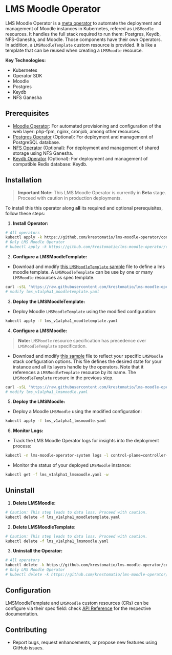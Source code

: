 # LMS Moodle Operator

LMS Moodle Operator is a [meta operator](https://github.com/cncf/tag-app-delivery/blob/main/operator-whitepaper/v1/Operator-WhitePaper_v1-0.md#operator-of-operators) to automate the deployment and management of Moodle instances in Kubernetes, refered as `LMSMoodle` resources. It handles the full stack required to run them: Postgres, Keydb, NFS-Ganesha, and Moodle. Those components have their own Operators. In addition, a `LMSMoodleTemplate` custom resource is provided. It is like a template that can be reused when creating a `LMSMoodle` resource.

**Key Technologies:**

* Kubernetes
* Operator SDK
* Moodle
* Postgres
* Keydb
* NFS Ganesha

## Prerequisites

* [Moodle Operator](https://github.com/krestomatio/moodle-operator): For automated provisioning and configuration of the web layer: php-fpm, nginx, cronjob, among other resources.
* [Postgres Operator](https://github.com/krestomatio/postgres-operator) (Optional): For deployment and management of PostgreSQL database.
* [NFS Operator](https://github.com/krestomatio/nfs-operator) (Optional): For deployment and management of shared storage using NFS Ganesha.
* [Keydb Operator](https://github.com/krestomatio/keydb-operator) (Optional): For deployment and management of compatible Redis database: Keydb.

## Installation

> **Important Note:** This LMS Moodle Operator is currently in **Beta** stage. Proceed with caution in production deployments.

To install this this operator along **all** its required and optional prerequisites, follow these steps:

1. **Install Operator:**
```bash
# All operators
kubectl apply -k https://github.com/krestomatio/lms-moodle-operator/config/operators?ref=v0.4.4
# Only LMS Moodle Operator
# kubectl apply -k https://github.com/krestomatio/lms-moodle-operator/config/default?ref=v0.4.4
```

2. **Configure a LMSMoodleTemplate:**
- Download and modify [this `LMSMoodleTemplate` sample](https://raw.githubusercontent.com/krestomatio/lms-moodle-operator/v0.4.4/config/samples/lms_v1alpha1_moodletemplate.yaml) file to define a lms moodle template. A `LMSMoodleTemplate` can be use by one or many `LMSMoodle` resources as spec template.
```bash
curl -sSL 'https://raw.githubusercontent.com/krestomatio/lms-moodle-operator/v0.4.4/config/samples/lms_v1alpha1_moodletemplate.yaml' -o lms_v1alpha1_moodletemplate.yaml
# modify lms_v1alpha1_moodletemplate.yaml
```

3. **Deploy the LMSMoodleTemplate:**
- Deploy Moodle `LMSMoodleTemplate` using the modified configuration:
```bash
kubectl apply -f lms_v1alpha1_moodletemplate.yaml
```

4. **Configure a LMSMoodle:**
> **Note:** `LMSMoodle` resource specification has precedence over `LMSMoodleTemplate` specification.
- Download and modify [this sample](https://raw.githubusercontent.com/krestomatio/lms-moodle-operator/v0.4.4/config/samples/lms_v1alpha1_lmsmoodle.yaml) file to reflect your specific `LMSMoodle` stack configuration options. This file defines the desired state for your instance and all its layers handle by the operators. Note that it references a `LMSMoodleTemplate` resource by its name. The `LMSMoodleTemplate` resoure in the previous step.
```bash
curl -sSL 'https://raw.githubusercontent.com/krestomatio/lms-moodle-operator/v0.4.4/config/samples/lms_v1alpha1_lmsmoodle.yaml' -o lms_v1alpha1_lmsmoodle.yaml
# modify lms_v1alpha1_lmsmoodle.yaml
```

5. **Deploy the LMSMoodle:**
- Deploy a Moodle `LMSMoodle` using the modified configuration:
```bash
kubectl apply -f lms_v1alpha1_lmsmoodle.yaml
```

6. **Monitor Logs:**
- Track the LMS Moodle Operator logs for insights into the deployment process:
```bash
kubectl -n lms-moodle-operator-system logs -l control-plane=controller-manager -c manager -f
```

- Monitor the status of your deployed `LMSMoodle` instance:
```bash
kubectl get -f lms_v1alpha1_lmsmoodle.yaml -w
```

## Uninstall

1. **Delete LMSMoodle:**
```bash
# Caution: This step leads to data loss. Proceed with caution.
kubectl delete -f lms_v1alpha1_moodletemplate.yaml
```

2. **Delete LMSMoodleTemplate:**
```bash
# Caution: This step leads to data loss. Proceed with caution.
kubectl delete -f lms_v1alpha1_lmsmoodle.yaml
```

3. **Uninstall the Operator:**
```bash
# All operators
kubectl delete -k https://github.com/krestomatio/lms-moodle-operator/config/operators?ref=v0.4.4
# Only LMS Moodle Operator
# kubectl delete -k https://github.com/krestomatio/lms-moodle-operator/config/default?ref=v0.4.4
```

## Configuration

LMSMoodleTemplate and `LMSMoodle` custom resources (CRs) can be configure via their spec field: check [API Reference](api.md) for the respective documentation.

## Contributing

* Report bugs, request enhancements, or propose new features using GitHub issues.
